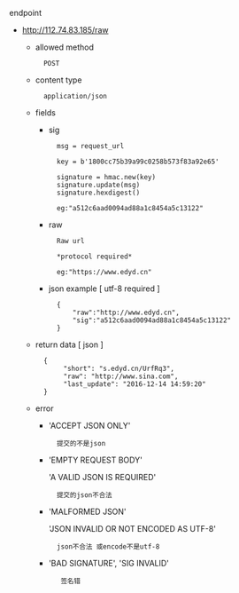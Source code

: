 endpoint

- http://112.74.83.185/raw

	- allowed method
			
			POST
	- content type

			application/json
	- fields

		- sig
			
				msg = request_url

				key = b'1800cc75b39a99c0258b573f83a92e65'

				signature = hmac.new(key)
				signature.update(msg)
				signature.hexdigest()
				
				eg:"a512c6aad0094ad88a1c8454a5c13122"
		- raw

				Raw url

				*protocol required*
				
				eg:"https://www.edyd.cn"
				
		- json example [ utf-8 required ]

				{
					"raw":"http://www.edyd.cn",
					"sig":"a512c6aad0094ad88a1c8454a5c13122"
				}
				
	- return data [ json ]

			{
				 "short": "s.edyd.cn/UrfRq3",
                 "raw": "http://www.sina.com",
                 "last_update": "2016-12-14 14:59:20"
			}
	- error

		- 'ACCEPT JSON ONLY'

				提交的不是json
		- 'EMPTY REQUEST BODY'
		  
		  'A VALID JSON IS REQUIRED'

				提交的json不合法
		- 'MALFORMED JSON'
        
        	'JSON INVALID OR NOT ENCODED AS UTF-8'
        	
        		json不合法 或encode不是utf-8
       - 'BAD SIGNATURE', 'SIG INVALID'

       			签名错

    			
